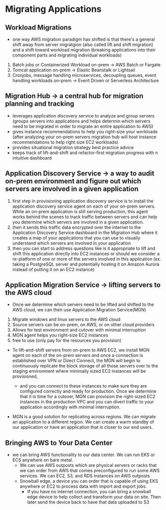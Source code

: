 # Migrating Applications

## Workload Migrations
- one way AWS migration paradigm has shifted is that there's a general shift away from server migratgion (also called lift and shift migration) and a shift toward workload migration (breaking applications into their component parts and migrating individual workloads)

1. Batch jobs or Containerized Workload on-prem -> AWS Batch or Fargate
2. Tomcat application on-prem -> Elastic Beanstalk or Lightsail
3. Cronjobs, message handling microservices, decoupling queues, event handling workloads on-prem -> Event Driven or Serverless Architecture

## Migration Hub -> a central hub for migration planning and tracking
- leverages application discovery service to analyze and group servers (groups servers into applications and helps determin which servers need to be migrated in order to migrate an entire application to AWS)
- gives instance recommendations to help you right-size your workloads (after analyzing your on-prem servers migration hub will host instance recommendations to help right size EC2 workloads)
- provides situational migration strategy best practice advice
- keeps track of lift-and-shift and refactor-first migration progress with n intuitive dashboard

## Application Discovery Service -> a way to audit on-prem environment and figure out which servers are involved in a given application
1. first step in provisioning application discovery service is to install the application discovery service agent on each of your on-prem servers. While an on-prem application is still serving production, this agent works behind the scenes to track traffic between servers and can help you determine which servers are involved in a given application.
2. then it sends this traffic data encrypted over the internet to the Application Discovery Service dashboard in the Migration Hub where it creates a map of your applications that you can use to visually understand which servers are involved in your application
3. then you can start to address questions like is it appropriate to lift and shift this application directly into EC2 instances or should we consider a re-platform of one or more of the servers involved in this application (ex. taking a PostgreSQL server and potentially hosting it on Amazon Aurora instead of putting it on an EC2 instance)

## Application Migration Service -> lifting servers to the AWS cloud
- Once we determine which servers need to be lifted and shifted to the AWS cloud, we can then use Application Migration Service(MGN) 
1. Migrate windows and linux servers to the AWS cloud
2. Source servers can be on-prem, on AWS, or on other cloud providers
3. Allows for test environment and cutover with minimal interruption
4. MGN agent helps you right-size EC2 instances
5. free to use (only pay for the resources you provision)

- To lift-and-shift servers from on-prem to AWS EC2, we install MGN agent on each of the on-prem servers and once a connection is established over VPN or Direct Connect, the MGN will begin to continuously replicate the block storage of all those servers over to the staging environment where minimally sized EC2 instances will be provisioned, 
    - and you can connect to these instances to make sure they are configured correctly and ready for production. Once we determine that it is time for a cutover, MGN can provision the right-sized EC2 instances in the production VPC and you can divert traffic to your application accordingly with minimal interruption.

- MGN is a good solution for replicating across regions. We can migrate an application to a different region. We can create a warm standby of our application or have an application that is closer to our end users.

## Bringing AWS to Your Data Center
- we can bring AWS functionality to our data center. We can run EKS or ECS anywhere on bare metal. 
    - We can use AWS outposts which are physical servers or racks that we can order from AWS that comes preconfigured to run some AWS services. We can EC2, S3, and RDS instances on AWS outposts
    - Snowball edge, a device you can order that is capable of using EKS anywhere or EC2 to process data with import and export jobs. 
        - If you have no internet connection, you can bring a snowball edge device to help collect and transform your data on site. Then later send the device back to have that data uploaded to S3
